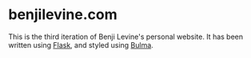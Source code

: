 # benjilevine.com

This is the third iteration of Benji Levine's personal website.
It has been written using [Flask](https://flask-sqlalchemy.palletsprojects.com/), and styled using [Bulma](https://bulma.io/).
